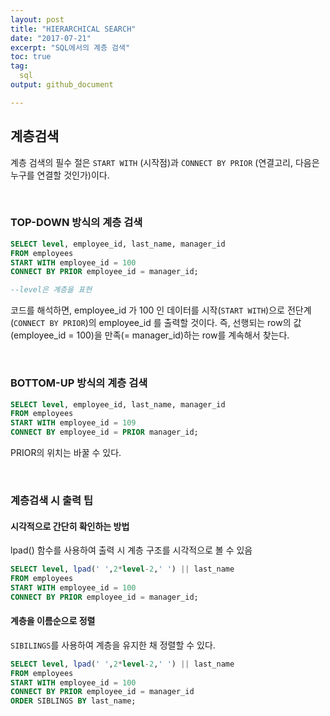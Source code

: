 ```yaml
---
layout: post
title: "HIERARCHICAL SEARCH"
date: "2017-07-21"
excerpt: "SQL에서의 계층 검색"
toc: true
tag:
  sql
output: github_document

---
```


## 계층검색

계층 검색의 필수 절은 `START WITH` (시작점)과 `CONNECT BY PRIOR` (연결고리, 다음은 누구를 연결할 것인가)이다.

<BR>

### TOP-DOWN 방식의 계층 검색
```sql
SELECT level, employee_id, last_name, manager_id
FROM employees
START WITH employee_id = 100
CONNECT BY PRIOR employee_id = manager_id;

--level은 계층을 표현
```

코드를 해석하면, employee_id 가 100 인 데이터를 시작(`START WITH`)으로 전단계(`CONNECT BY PRIOR`)의 employee_id 를 출력할 것이다. 즉, 선행되는 row의 값(employee_id = 100)을 만족(= manager_id)하는 row를 계속해서 찾는다.

<br>

### BOTTOM-UP 방식의 계층 검색

```sql
SELECT level, employee_id, last_name, manager_id
FROM employees
START WITH employee_id = 109
CONNECT BY employee_id = PRIOR manager_id;
```

PRIOR의 위치는 바꿀 수 있다. 

<br>

### 계층검색 시 출력 팁


#### 시각적으로 간단히 확인하는 방법

lpad() 함수를 사용하여 출력 시 계층 구조를 시각적으로 볼 수 있음

```sql
SELECT level, lpad(' ',2*level-2,' ') || last_name
FROM employees
START WITH employee_id = 100
CONNECT BY PRIOR employee_id = manager_id;
```

#### 계층을 이름순으로 정렬

`SIBILINGS`를 사용하여 계층을 유지한 채 정렬할 수 있다.

```sql
SELECT level, lpad(' ',2*level-2,' ') || last_name
FROM employees
START WITH employee_id = 100
CONNECT BY PRIOR employee_id = manager_id
ORDER SIBLINGS BY last_name;
```
